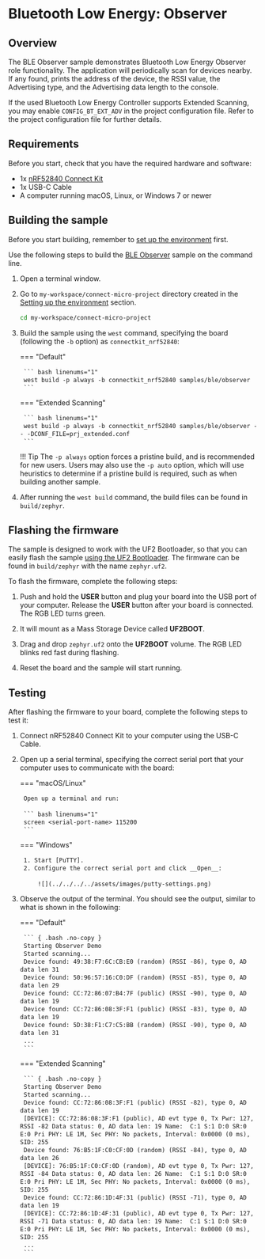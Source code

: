 # Bluetooth Low Energy: Observer

## Overview

The BLE Observer sample demonstrates Bluetooth Low Energy Observer role functionality. The application will periodically scan for devices nearby. If any found, prints the address of the device, the RSSI value, the Advertising type, and the Advertising data length to the console.

If the used Bluetooth Low Energy Controller supports Extended Scanning, you may enable `CONFIG_BT_EXT_ADV` in the project configuration file. Refer to the project configuration file for further details.

## Requirements

Before you start, check that you have the required hardware and software:

- 1x [nRF52840 Connect Kit](https://makerdiary.com/products/nrf52840-connectkit)
- 1x USB-C Cable
- A computer running macOS, Linux, or Windows 7 or newer

## Building the sample

Before you start building, remember to [set up the environment](../../setup.md) first.

Use the following steps to build the [BLE Observer] sample on the command line.

1. Open a terminal window.

2. Go to `my-workspace/connect-micro-project` directory created in the [Setting up the environment](../../setup.md#get-the-code) section.

    ``` bash linenums="1"
    cd my-workspace/connect-micro-project
    ```

3. Build the sample using the `west` command, specifying the board (following the `-b` option) as `connectkit_nrf52840`:

    === "Default"

        ``` bash linenums="1"
        west build -p always -b connectkit_nrf52840 samples/ble/observer
        ```
    
    === "Extended Scanning"

        ``` bash linenums="1"
        west build -p always -b connectkit_nrf52840 samples/ble/observer -- -DCONF_FILE=prj_extended.conf
        ```

    !!! Tip
        The `-p always` option forces a pristine build, and is recommended for new users. Users may also use the `-p auto` option, which will use heuristics to determine if a pristine build is required, such as when building another sample.

4. After running the `west build` command, the build files can be found in `build/zephyr`.

## Flashing the firmware

The sample is designed to work with the UF2 Bootloader, so that you can easily flash the sample [using the UF2 Bootloader](../../../../programming/uf2boot.md). The firmware can be found in `build/zephyr` with the name `zephyr.uf2`.

To flash the firmware, complete the following steps:

1. Push and hold the __USER__ button and plug your board into the USB port of your computer. Release the __USER__ button after your board is connected. The RGB LED turns green.

2. It will mount as a Mass Storage Device called __UF2BOOT__.

3. Drag and drop `zephyr.uf2` onto the __UF2BOOT__ volume. The RGB LED blinks red fast during flashing.

4. Reset the board and the sample will start running.

## Testing

After flashing the firmware to your board, complete the following steps to test it:

1. Connect nRF52840 Connect Kit to your computer using the USB-C Cable.
2. Open up a serial terminal, specifying the correct serial port that your computer uses to communicate with the board:

    === "macOS/Linux"

        Open up a terminal and run:

        ``` bash linenums="1"
        screen <serial-port-name> 115200
        ```

    === "Windows"

        1. Start [PuTTY].
        2. Configure the correct serial port and click __Open__:

            ![](../../../../assets/images/putty-settings.png)

3. Observe the output of the terminal. You should see the output, similar to what is shown in the following:

    === "Default"

        ``` { .bash .no-copy }
        Starting Observer Demo
        Started scanning...
        Device found: 49:38:F7:6C:CB:E0 (random) (RSSI -86), type 0, AD data len 31
        Device found: 50:96:57:16:C0:DF (random) (RSSI -85), type 0, AD data len 29
        Device found: CC:72:86:07:B4:7F (public) (RSSI -90), type 0, AD data len 19
        Device found: CC:72:86:08:3F:F1 (public) (RSSI -83), type 0, AD data len 19
        Device found: 5D:38:F1:C7:C5:BB (random) (RSSI -90), type 0, AD data len 31
        ...
        ```
    
    === "Extended Scanning"

        ``` { .bash .no-copy }
        Starting Observer Demo
        Started scanning...
        Device found: CC:72:86:08:3F:F1 (public) (RSSI -82), type 0, AD data len 19
        [DEVICE]: CC:72:86:08:3F:F1 (public), AD evt type 0, Tx Pwr: 127, RSSI -82 Data status: 0, AD data len: 19 Name:  C:1 S:1 D:0 SR:0 E:0 Pri PHY: LE 1M, Sec PHY: No packets, Interval: 0x0000 (0 ms), SID: 255
        Device found: 76:B5:1F:C0:CF:0D (random) (RSSI -84), type 0, AD data len 26
        [DEVICE]: 76:B5:1F:C0:CF:0D (random), AD evt type 0, Tx Pwr: 127, RSSI -84 Data status: 0, AD data len: 26 Name:  C:1 S:1 D:0 SR:0 E:0 Pri PHY: LE 1M, Sec PHY: No packets, Interval: 0x0000 (0 ms), SID: 255
        Device found: CC:72:86:1D:4F:31 (public) (RSSI -71), type 0, AD data len 19
        [DEVICE]: CC:72:86:1D:4F:31 (public), AD evt type 0, Tx Pwr: 127, RSSI -71 Data status: 0, AD data len: 19 Name:  C:1 S:1 D:0 SR:0 E:0 Pri PHY: LE 1M, Sec PHY: No packets, Interval: 0x0000 (0 ms), SID: 255
        ...
        ```

[BLE Observer]: https://github.com/makerdiary/connect-micro-project/tree/main/samples/ble/observer
[PuTTY]: https://apps.microsoft.com/store/detail/putty/XPFNZKSKLBP7RJ